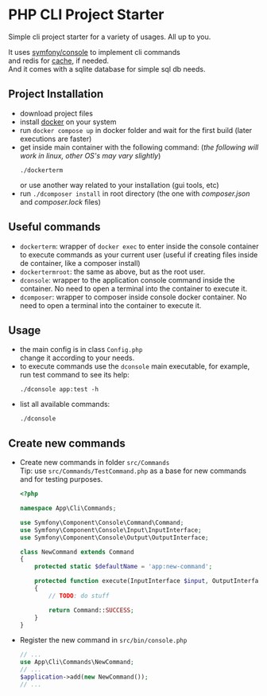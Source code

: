 # PHP CLI Project Starter
Simple cli project starter for a variety of usages. All up to you.

It uses [symfony/console](https://symfony.com/doc/current/components/console.html) to implement cli commands  
and redis for [cache](https://symfony.com/doc/current/components/cache.html), if needed.  
And it comes with a sqlite database for simple sql db needs.

## Project Installation
- download project files
- install [docker](https://docs.docker.com/engine/install/) on your system
- run `docker compose up` in docker folder and wait for the first build (later executions are faster)
- get inside main container with the following command: (_the following will work in linux, other OS's may vary slightly_)
    ```shell script
    ./dockerterm
    ```     
  or use another way related to your installation (gui tools, etc)
- run `./dcomposer install` in root directory (the one with _composer.json_ and _composer.lock_ files)

## Useful commands
- `dockerterm`: wrapper of `docker exec` to enter inside the console container to execute commands as your current user (useful if creating files inside de container, like a composer install)
- `dockertermroot`: the same as above, but as the root user.
- `dconsole`: wrapper to the application console command inside the container. No need to open a terminal into the container to execute it.
- `dcomposer`: wrapper to composer inside console docker container. No need to open a terminal into the container to execute it.

## Usage
- the main config is in class `Config.php`  
  change it according to your needs.
- to execute commands use the `dconsole` main executable, for example, run test command to see its help:
    ```shell script
    ./dconsole app:test -h
    ```
- list all available commands:
    ```shell script
    ./dconsole
    ```

## Create new commands
- Create new commands in folder `src/Commands`  
  Tip: use `src/Commands/TestCommand.php` as a base for new commands and for testing purposes.
  ```php
  <?php
  
  namespace App\Cli\Commands;
  
  use Symfony\Component\Console\Command\Command;
  use Symfony\Component\Console\Input\InputInterface;
  use Symfony\Component\Console\Output\OutputInterface;
  
  class NewCommand extends Command
  {
      protected static $defaultName = 'app:new-command';
  
      protected function execute(InputInterface $input, OutputInterface $output): int
      {
          // TODO: do stuff
  
          return Command::SUCCESS;
      }
  }
  ```
- Register the new command in `src/bin/console.php`
  ```php
  // ...
  use App\Cli\Commands\NewCommand;
  // ... 
  $application->add(new NewCommand());
  // ...
  ```